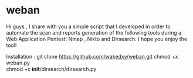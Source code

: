 # weban
Hi guys , I share with you a simple script that I developed in order to automate the scan and reports generation of the following tools during a Web Application Pentest: Nmap , Nikto and Dirsearch.
I hope you enjoy the tool!



Installation : 
git clone https://github.com/wakedxy/weban.git
chmod +x weban.py  
chmod +x __init__/dirsearch/dirsearch.py
